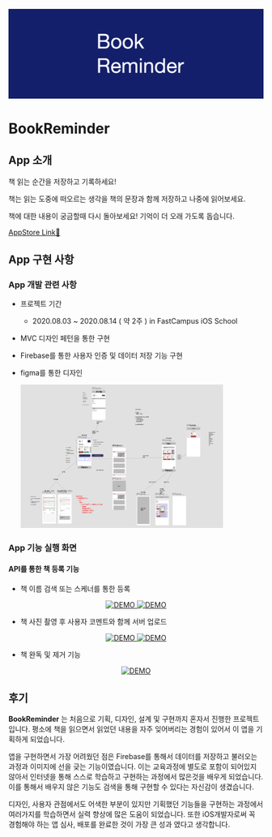 ![RookReminderLogo](./Info/RookReminderLogo.png)

# BookReminder

## App 소개

책 읽는 순간을 저장하고 기록하세요!

책는 읽는 도중에 떠오르는 생각을 책의 문장과 함께 저장하고 나중에 읽어보세요.

책에 대한 내용이 궁금할때 다시 돌아보세요! 기억이 더 오래 가도록 돕습니다.

[AppStore Link🔗](https://apps.apple.com/kr/app/bookreminder/id1528348501)

## App 구현 사항

### App 개발 관련 사항

- 프로젝트 기간 

  - 2020.08.03 ~ 2020.08.14 ( 약 2주 )  in FastCampus iOS School

- MVC 디자인 페턴을 통한 구현

- Firebase를 통한 사용자 인증 및 데이터 저장 기능 구현

- figma를 통한 디자인 

  <img src="./Info/AppDesignWithFigma.png" alt="AppDesignWithFigma" style="zoom:50%;" />

### App 기능 실행 화면

#### API를 통한 책 등록 기능

- 책 이름 검색 또는 스케너를 통한 등록

<p align="center">
    <a href="https://youtu.be/TYP0vVZMqtI">
        <img width="180" height="400" src="./Info/Demo/BookReminder01.gif" alt="DEMO" style="zoom: 100%;" />
    </a>
    <a href="https://youtu.be/fndJkIG_o58">
        <img width="180" height="400" src="./Info/Demo/BookReminder02.gif" alt="DEMO" style="zoom: 100%;" />
    </a>
<p>

- 책 사진 촬영 후 사용자 코멘트와 함께 서버 업로드

<p align="center">
    <a href="https://youtu.be/PQU-EDTy0T4">
        <img width="180" height="400" src="./Info/Demo/BookReminder03.gif" alt="DEMO" style="zoom: 100%;" />
    </a>
    <a href="https://youtu.be/MXebSmyJzGk">
        <img width="180" height="400" src="./Info/Demo/BookReminder04.gif" alt="DEMO" style="zoom: 100%;" />
    </a>
<p>

- 책 완독 및 제거 기능

<p align="center">
    <a href="https://youtu.be/fgcmRp5ErdQ">
        <img width="180" height="400" src="./Info/Demo/BookReminder05.gif" alt="DEMO" style="zoom: 100%;" />
    </a>
<p>

## 후기

 **BookReminder** 는 처음으로 기획, 디자인, 설계 및 구현까지 혼자서 진행한 프로젝트입니다. 평소에 책을 읽으면서 읽었던 내용을 자주 잊어버리는 경험이 있어서 이 앱을 기획하게 되었습니다.

 앱을 구현하면서 가장 어려웠던 점은 Firebase를 통해서 데이터를 저장하고 불러오는 과정과 이미지에 선을 긎는 기능이였습니다. 이는 교육과정에 별도로 포함이 되어있지 않아서 인터넷을 통해 스스로 학습하고 구현하는 과정에서 많은것을 배우게 되었습니다. 이를 통해서 배우지 않은 기능도 검색을 통해 구현할 수 있다는 자신감이 생겼습니다.

  디자인, 사용자 관점에서도 어색한 부분이 있지만 기획했던 기능들을 구현하는 과정에서 여러가지를 학습하면서 실력 향상에 많은 도움이 되었습니다. 또한 iOS개발자로써 꼭 경험해야 하는 앱 심사, 배포를 완료한 것이 가장 큰 성과 였다고 생각합니다.

